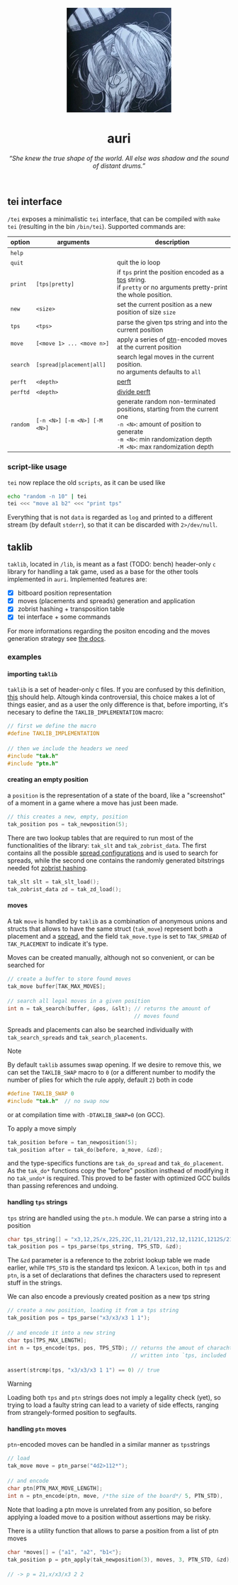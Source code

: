 <p align="center">
  <img src="docs/resources/auri.webp" alt="auri" height="236"/>
</p>

<h1 align="center">auri</h1>
<p align="center"><i>“She knew the true shape of the world. All else was shadow and the sound of distant drums.”</i></p>

<br>

## tei interface

`/tei` exposes a minimalistic `tei` interface, that can be compiled with `make tei` (resulting in the bin `/bin/tei`). Supported commands are:

| option   | arguments                    | description                                                                                                                                                                                   |
| -------- | ---------------------------- | --------------------------------------------------------------------------------------------------------------------------------------------------------------------------------------------- |
| `help`   |                              |                                                                                                                                                                                               |
| `quit`   |                              | quit the io loop                                                                                                                                                                              |
| `print`  | `[tps\|pretty]`              | if `tps` print the position encoded as a [tps](https://ustak.org/tak-positional-system-tps/) string.<br>if `pretty`  or no arguments pretty-print the whole position.                         |
| `new`    | `<size>`                     | set the current position as a new position of size `size`                                                                                                                                     |
| `tps`    | `<tps>`                      | parse the given tps string and into the current position                                                                                                                                      |
| `move`   | `[<move 1> ... <move n>]`    | apply a series of [ptn](https://ustak.org/portable-tak-notation/)-encoded moves at the current position                                                                                       |
| `search` | `[spread\|placement\|all]`   | search legal moves in the current position. <br> no arguments defaults to `all`                                                                                                               |
| `perft`  | `<depth>`                    | [perft](https://www.chessprogramming.org/Perft)                                                                                                                                               |
| `perftd` | `<depth>`                    | [divide perft](https://www.chessprogramming.org/Perft#Divide)                                                                                                                                 |
| `random` | `[-n <N>] [-m <N>] [-M <N>]` | generate random non-terminated positions, starting from the current one<br>`-n <N>`: amount of position to generate<br>`-m <N>`: min randomization depth<br>`-M <N>`: max randomization depth |

### script-like usage

`tei` now replace the old `scripts`, as it can be used like
```bash
echo "random -n 10" | tei
tei <<< "move a1 b2" <<< "print tps"
```

Everything that is not `data` is regarded as `log` and printed to a different stream (by default `stderr`), so that it can be discarded with `2>/dev/null`.

## taklib

`taklib`, located in `/lib`, is meant as a fast (TODO: bench) header-only `c` library for handling a tak game, used as a base for the other tools implemented in `auri`. Implemented features are:
- [x] bitboard position representation
- [x] moves (placements and spreads) generation and application
- [x] zobrist hashing + transposition table
- [x] tei interface + some commands

For more informations regarding the positon encoding and the moves generation strategy see [the docs](/docs/encoding.md).

### examples

#### importing `taklib`
`taklib` is a set of header-only c files. If you are confused by this definition, [this](https://github.com/nothings/stb#how-do-i-use-these-libraries) should help. Altough kinda controversial, this choice makes a lot of things easier, and as a user the only difference is that, before importing, it's necesary to define the `TAKLIB_IMPLEMENTATION` macro:
```c
// first we define the macro
#define TAKLIB_IMPLEMENTATION

// then we include the headers we need
#include "tak.h"
#include "ptn.h"
```

#### creating an empty position

a `position` is the representation of a state of the board, like a "screenshot" of a moment in a game where a move has just been made.

```c
// this creates a new, empty, position
tak_position pos = tak_newposition(5);
```

There are two lookup tables that are required to run most of the functionalities of the library: `tak_slt` and `tak_zobrist_data`. The first contains all the possible [spread configurations](/docs/encoding.md#slides) and is used to search for spreads, while the second one contains the randomly generated bitstrings needed fot [zobrist hashing](https://en.wikipedia.org/wiki/Zobrist_hashing).

```c
tak_slt slt = tak_slt_load();
tak_zobrist_data zd = tak_zd_load();
```

#### moves

A tak `move` is handled by `taklib` as a combination of anonymous unions and structs that allows to have the same struct (`tak_move`) represent both a placement and a [spread](/docs/encoding.md#packing), and the field `tak_move.type` is set to `TAK_SPREAD` of `TAK_PLACEMENT` to indicate it's type.

Moves can be created manually, although not so convenient, or can be searched for

```c
// create a buffer to store found moves
tak_move buffer[TAK_MAX_MOVES];

// search all legal moves in a given position
int n = tak_search(buffer, &pos, &slt); // returns the amount of 
                                        // moves found
```

Spreads and placements can also be searched individually with `tak_search_spreads` and `tak_search_placements`.

> [!NOTE]
> By default `taklib` assumes swap opening. If we desire to remove this, we can set the `TAKLIB_SWAP` macro to `0` (or a different number to modify the number of plies for which the rule apply, default `2`) both in code
> ```c
> #define TAKLIB_SWAP 0
> #include "tak.h"  // no swap now
> ```
> or at compilation time with `-DTAKLIB_SWAP=0` (on GCC).

To apply a move simply

```c
tak_position before = tan_newposition(5);
tak_position after = tak_do(before, a_move, &zd);
```

and the type-specifics functions are `tak_do_spread` and `tak_do_placement`. As the `tak_do*` functions copy the "before" position insthead of modifying it no `tak_undo*` is required. This proved to be faster with optimized GCC builds than passing references and undoing.

#### handling `tps` strings

`tps` string are handled using the `ptn.h` module. We can parse a string into a position

```c
char tps_string[] = "x3,12,2S/x,22S,22C,11,21/121,212,12,1121C,1212S/21S,1,21,211S,12S/x,21S,2,x2 1 26";
tak_position pos = tps_parse(tps_string, TPS_STD, &zd);
```

The `&zd` parameter is a reference to the zobrist lookup table we made earlier, while `TPS_STD` is the standard tps lexicon. A `lexicon`, both in `tps` and `ptn`, is a set of declarations that defines the characters used to represent stuff in the strings.

We can also encode a previously created position as a new tps string
```c
// create a new position, loading it from a tps string
tak_position pos = tps_parse("x3/x3/x3 1 1");

// and encode it into a new string
char tps[TPS_MAX_LENGTH];
int n = tps_encode(tps, pos, TPS_STD); // returns the amout of charachters
                                       // written into `tps, included '\0'

assert(strcmp(tps, "x3/x3/x3 1 1") == 0) // true
```

> [!WARNING]
> Loading both `tps` and `ptn` strings does not imply a legality check (yet), so trying to load a faulty string can lead to a variety of side effects, ranging from strangely-formed position to segfaults.

#### handling `ptn` moves

`ptn`-encoded moves can be handled in a similar manner as `tps`strings

```c
// load
tak_move move = ptn_parse("4d2>112*");

// and encode
char ptn[PTN_MAX_MOVE_LENGTH];
int n = ptn_encode(ptn, move, /*the size of the board*/ 5, PTN_STD),
```

Note that loading a ptn move is unrelated from any position, so before applying a loaded move to a position without assertions may be risky.

There is a utility function that allows to parse a position from a list of ptn moves

```c
char *moves[] = {"a1", "a2", "b1<"};
tak_position p = ptn_apply(tak_newposition(3), moves, 3, PTN_STD, &zd);

// -> p = 21,x/x3/x3 2 2
```
